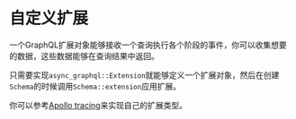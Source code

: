 # 自定义扩展

一个GraphQL扩展对象能够接收一个查询执行各个阶段的事件，你可以收集想要的数据，这些数据能够在查询结果中返回。

只需要实现`async_graphql::Extension`就能够定义一个扩展对象，然后在创建`Schema`的时候调用`Schema::extension`应用扩展。

你可以参考[Apollo tracing](https://github.com/async-graphql/async-graphql/blob/master/src/extensions/tracing.rs)来实现自己的扩展类型。